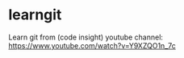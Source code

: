 # learngit
Learn git from (code insight) youtube channel: https://www.youtube.com/watch?v=Y9XZQO1n_7c
